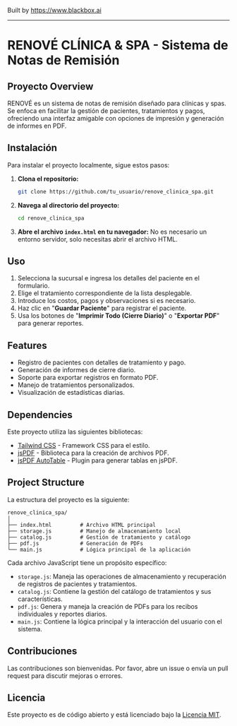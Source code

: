 
Built by https://www.blackbox.ai

---

# RENOVÉ CLÍNICA & SPA - Sistema de Notas de Remisión

## Proyecto Overview
RENOVÉ es un sistema de notas de remisión diseñado para clínicas y spas. Se enfoca en facilitar la gestión de pacientes, tratamientos y pagos, ofreciendo una interfaz amigable con opciones de impresión y generación de informes en PDF.

## Instalación
Para instalar el proyecto localmente, sigue estos pasos:

1. **Clona el repositorio:**
   ```bash
   git clone https://github.com/tu_usuario/renove_clinica_spa.git
   ```
   
2. **Navega al directorio del proyecto:**
   ```bash
   cd renove_clinica_spa
   ```

3. **Abre el archivo `index.html` en tu navegador:**
   No es necesario un entorno servidor, solo necesitas abrir el archivo HTML.

## Uso
1. Selecciona la sucursal e ingresa los detalles del paciente en el formulario.
2. Elige el tratamiento correspondiente de la lista desplegable.
3. Introduce los costos, pagos y observaciones si es necesario.
4. Haz clic en "**Guardar Paciente**" para registrar el paciente.
5. Usa los botones de "**Imprimir Todo (Cierre Diario)**" o "**Exportar PDF**" para generar reportes.

## Features
- Registro de pacientes con detalles de tratamiento y pago.
- Generación de informes de cierre diario.
- Soporte para exportar registros en formato PDF.
- Manejo de tratamientos personalizados.
- Visualización de estadísticas diarias.

## Dependencies
Este proyecto utiliza las siguientes bibliotecas:
- [Tailwind CSS](https://tailwindcss.com/) - Framework CSS para el estilo.
- [jsPDF](https://github.com/parallax/jsPDF) - Biblioteca para la creación de archivos PDF.
- [jsPDF AutoTable](https://github.com/simonbengtsson/jsPDF-AutoTable) - Plugin para generar tablas en jsPDF.

## Project Structure
La estructura del proyecto es la siguiente:
```plaintext
renove_clinica_spa/
│
├── index.html         # Archivo HTML principal
├── storage.js         # Manejo de almacenamiento local
├── catalog.js         # Gestión de tratamiento y catálogo
├── pdf.js             # Generación de PDFs
└── main.js            # Lógica principal de la aplicación
```

Cada archivo JavaScript tiene un propósito específico:
- `storage.js`: Maneja las operaciones de almacenamiento y recuperación de registros de pacientes y tratamientos.
- `catalog.js`: Contiene la gestión del catálogo de tratamientos y sus características.
- `pdf.js`: Genera y maneja la creación de PDFs para los recibos individuales y reportes diarios.
- `main.js`: Contiene la lógica principal y la interacción del usuario con el sistema.

## Contribuciones
Las contribuciones son bienvenidas. Por favor, abre un issue o envía un pull request para discutir mejoras o errores.

## Licencia
Este proyecto es de código abierto y está licenciado bajo la [Licencia MIT](LICENSE).